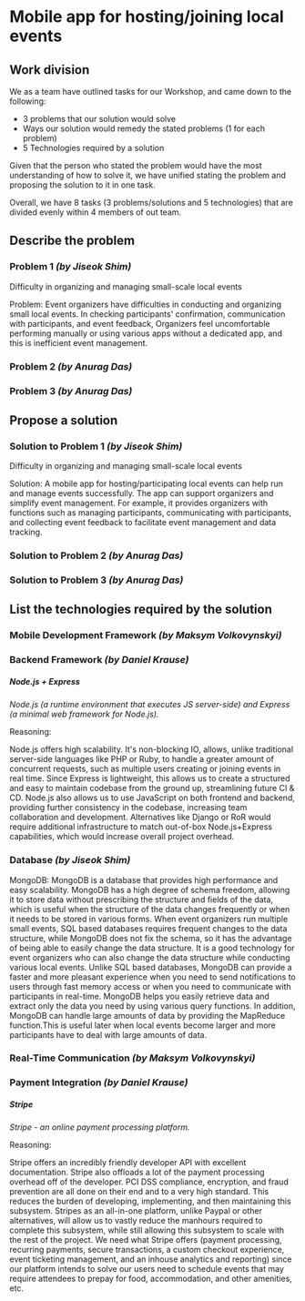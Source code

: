 # Mobile app for hosting/joining local events


## Work division

We as a team have outlined tasks for our Workshop, and came down to the following:

- 3 problems that our solution would solve
- Ways our solution would remedy the stated problems (1 for each problem)
- 5 Technologies required by a solution

Given that the person who stated the problem would have the most understanding of how to solve it, we have unified stating the problem and proposing the solution to it in one task.

Overall, we have 8 tasks (3 problems/solutions and 5 technologies) that are divided evenly within 4 members of out team.


## Describe the problem

### Problem 1 *(by Jiseok Shim)*
Difficulty in organizing and managing small-scale local events

Problem:
Event organizers have difficulties in conducting and organizing small local events. In checking participants' confirmation, communication with participants, and event feedback, Organizers feel uncomfortable performing manually or using various apps without a dedicated app, and this is inefficient event management.

### Problem 2 *(by Anurag Das)*

### Problem 3 *(by Anurag Das)*


## Propose a solution

### Solution to Problem 1 *(by Jiseok Shim)*
Difficulty in organizing and managing small-scale local events

Solution:
A mobile app for hosting/participating local events can help run and manage events successfully. The app can support organizers and simplify event management. For example, it provides organizers with functions such as managing participants, communicating with participants, and collecting event feedback to facilitate event management and data tracking.

### Solution to Problem 2 *(by Anurag Das)*

### Solution to Problem 3 *(by Anurag Das)*


## List the technologies required by the solution

### Mobile Development Framework *(by Maksym Volkovynskyi)*

### Backend Framework *(by Daniel Krause)*

##### Node.js + Express

*Node.js (a runtime environment that executes JS server-side) and Express (a minimal web framework for Node.js).*


Reasoning:


Node.js offers high scalability. It's non-blocking IO, allows, unlike traditional server-side languages like PHP or Ruby, to handle a greater amount of concurrent requests, such as multiple users creating or joining events in real time. Since Express is lightweight, this allows us to create a structured and easy to maintain codebase from the ground up, streamlining future CI & CD. Node.js also allows us to use JavaScript on both frontend and backend, providing further consistency in the codebase, increasing team collaboration and development. Alternatives like Django or RoR would require additional infrastructure to match out-of-box Node.js+Express capabilities, which would increase overall project overhead.

### Database *(by Jiseok Shim)*

MongoDB: MongoDB is a database that provides high performance and easy scalability.
MongoDB has a high degree of schema freedom, allowing it to store data without prescribing the structure and fields of the data, which is useful when the structure of the data changes frequently or when it needs to be stored in various forms. When event organizers run multiple small events, SQL based databases requires frequent changes to the data structure, while MongoDB does not fix the schema, so it has the advantage of being able to easily change the data structure. It is a good technology for event organizers who can also change the data structure while conducting various local events.
Unlike SQL based databases, MongoDB can provide a faster and more pleasant experience when you need to send notifications to users through fast memory access or when you need to communicate with participants in real-time.
MongoDB helps you easily retrieve data and extract only the data you need by using various query functions. In addition, MongoDB can handle large amounts of data by providing the MapReduce function.This is useful later when local events become larger and more participants have to deal with large amounts of data.

### Real-Time Communication *(by Maksym Volkovynskyi)*

### Payment Integration *(by Daniel Krause)*

##### Stripe

*Stripe - an online payment processing platform.*


Reasoning:


Stripe offers an incredibly friendly developer API with excellent documentation. Stripe also offloads a lot of the payment processing overhead off of the developer. PCI DSS compliance, encryption, and fraud prevention are all done on their end and to a very high standard. This reduces the burden of developing, implementing, and then maintaining this subsystem. Stripes as an all-in-one platform, unlike Paypal or other alternatives, will allow us to vastly reduce the manhours required to complete this subsystem, while still allowing this subsystem to scale with the rest of the project. We need what Stripe offers (payment processing, recurring payments, secure transactions, a custom checkout experience, event ticketing management, and an inhouse analytics and reporting) since our platform intends to solve our users need to schedule events that may require attendees to prepay for food, accommodation, and other amenities, etc.
